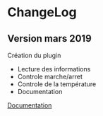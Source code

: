 ChangeLog
===

Version mars 2019
---

Création du plugin

-   Lecture des informations
-   Controle marche/arret
-   Controle de la température
-   Documentation



[Documentation](index.md)